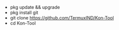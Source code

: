 - pkg update && upgrade
- pkg install git
- git clone https://github.com/TermuxIND/Kon-Tool
- cd Kon-Tool

